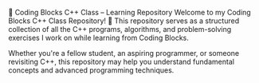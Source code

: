 🚀 Coding Blocks C++ Class – Learning Repository
Welcome to my Coding Blocks C++ Class Repository! 🎯 This repository serves as a structured collection of all the C++ programs, algorithms, and problem-solving exercises I work on while learning from Coding Blocks.

Whether you're a fellow student, an aspiring programmer, or someone revisiting C++, this repository may help you understand fundamental concepts and advanced programming techniques.
